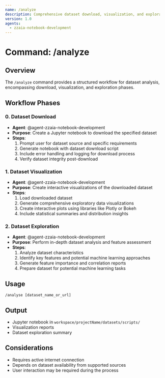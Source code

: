```yaml
---
name: /analyze
description: Comprehensive dataset download, visualization, and exploration workflow
version: 1.0
agents:
  - zzaia-notebook-development
---
```


# Command: /analyze

## Overview
The `/analyze` command provides a structured workflow for dataset analysis, encompassing download, visualization, and exploration phases.

## Workflow Phases

### 0. Dataset Download
- **Agent**: @agent-zzaia-notebook-development
- **Purpose**: Create a Jupyter notebook to download the specified dataset
- **Steps**:
  1. Prompt user for dataset source and specific requirements
  2. Generate notebook with dataset download script
  3. Include error handling and logging for download process
  4. Verify dataset integrity post-download

### 1. Dataset Visualization
- **Agent**: @agent-zzaia-notebook-development
- **Purpose**: Create interactive visualizations of the downloaded dataset
- **Steps**:
  1. Load downloaded dataset
  2. Generate comprehensive exploratory data visualizations
  3. Create interactive plots using libraries like Plotly or Bokeh
  4. Include statistical summaries and distribution insights

### 2. Dataset Exploration
- **Agent**: @agent-zzaia-notebook-development
- **Purpose**: Perform in-depth dataset analysis and feature assessment
- **Steps**:
  1. Analyze dataset characteristics
  2. Identify key features and potential machine learning approaches
  3. Generate feature importance and correlation reports
  4. Prepare dataset for potential machine learning tasks

## Usage
```
/analyse [dataset_name_or_url]
```

## Output
- Jupyter notebook in `workspace/projectName/datasets/scripts/`
- Visualization reports
- Dataset exploration summary

## Considerations
- Requires active internet connection
- Depends on dataset availability from supported sources
- User interaction may be required during the process